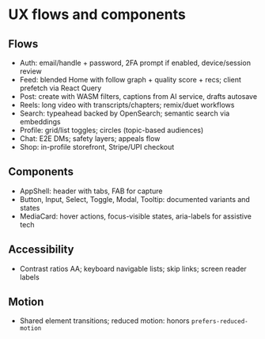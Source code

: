 # UX flows and components

## Flows
- Auth: email/handle + password, 2FA prompt if enabled, device/session review
- Feed: blended Home with follow graph + quality score + recs; client prefetch via React Query
- Post: create with WASM filters, captions from AI service, drafts autosave
- Reels: long video with transcripts/chapters; remix/duet workflows
- Search: typeahead backed by OpenSearch; semantic search via embeddings
- Profile: grid/list toggles; circles (topic-based audiences)
- Chat: E2E DMs; safety layers; appeals flow
- Shop: in-profile storefront, Stripe/UPI checkout

## Components
- AppShell: header with tabs, FAB for capture
- Button, Input, Select, Toggle, Modal, Tooltip: documented variants and states
- MediaCard: hover actions, focus-visible states, aria-labels for assistive tech

## Accessibility
- Contrast ratios AA; keyboard navigable lists; skip links; screen reader labels

## Motion
- Shared element transitions; reduced motion: honors `prefers-reduced-motion`
